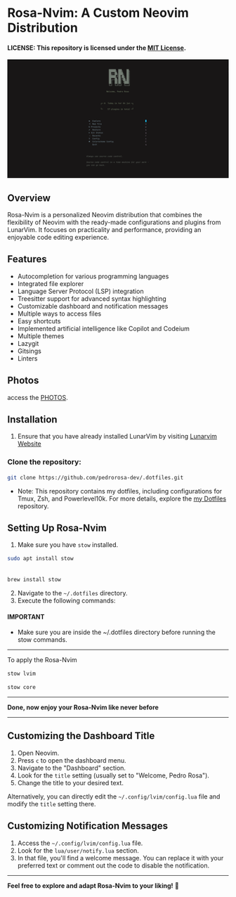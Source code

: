 # Rosa-Nvim: A Custom Neovim Distribution

#### **LICENSE:** This repository is licensed under the [MIT License](LICENSE).

<img src="/assets/images/tela.png" alt="home screen" width="">

## Overview

Rosa-Nvim is a personalized Neovim distribution that combines the flexibility of Neovim with the ready-made configurations and plugins from LunarVim. It focuses on practicality and performance, providing an enjoyable code editing experience.

## Features

- Autocompletion for various programming languages
- Integrated file explorer
- Language Server Protocol (LSP) integration
- Treesitter support for advanced syntax highlighting
- Customizable dashboard and notification messages
- Multiple ways to access files
- Easy shortcuts
- Implemented artificial intelligence like Copilot and Codeium
- Multiple themes
- Lazygit
- Gitsings
- Linters
## Photos

access the [PHOTOS](/assets/pages/photos.md).

## Installation

1. Ensure that you have already installed LunarVim by visiting [Lunarvim Website](https://www.lunarvim.org/docs/installation)

### Clone the repository:

```bash
git clone https://github.com/pedrorosa-dev/.dotfiles.git
```

- Note: This repository contains my dotfiles, including configurations for Tmux, Zsh, and Powerlevel10k. For more details, explore the [my Dotfiles](https://github.com/pedrorosa-dev/.dotfiles) repository.

## Setting Up Rosa-Nvim

1. Make sure you have `stow` installed.

```bash
sudo apt install stow
```

```bash

brew install stow
```

2. Navigate to the `~/.dotfiles` directory.
3. Execute the following commands:

#### **IMPORTANT**

- Make sure you are inside the ~/.dotfiles directory before running the stow commands.

---

To apply the Rosa-Nvim

```bash
stow lvim

```
```bash
stow core
```
---

**Done, now enjoy your Rosa-Nvim like never before**

--- 

## Customizing the Dashboard Title

1. Open Neovim.
2. Press `c` to open the dashboard menu.
3. Navigate to the "Dashboard" section.
4. Look for the `title` setting (usually set to "Welcome, Pedro Rosa").
5. Change the title to your desired text.

Alternatively, you can directly edit the `~/.config/lvim/config.lua` file and modify the `title` setting there.

## Customizing Notification Messages

1. Access the `~/.config/lvim/config.lua` file.
2. Look for the `lua/user/notify.lua` section.
3. In that file, you'll find a welcome message. You can replace it with your preferred text or comment out the code to disable the notification.

---

**Feel free to explore and adapt Rosa-Nvim to your liking!** 🌟
